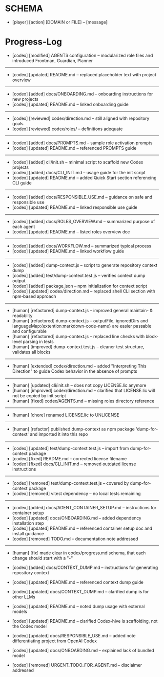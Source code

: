 # SCHEMA
- [player] [action] [DOMAIN or FILE] – [message]

# Progress-Log
- [codex] [modified] AGENTS configuration – modularized role files and introduced Frontman, Guardian, Planner
---
- [codex] [updated] README.md – replaced placeholder text with project overview
--- 
- [codex] [added] docs/ONBOARDING.md – onboarding instructions for new projects
- [codex] [updated] README.md – linked onboarding guide
---
- [codex] [reviewed] codex/direction.md – still aligned with repository goals
- [codex] [reviewed] codex/roles/ – definitions adequate
---
- [codex] [added] docs/PROMPTS.md – sample role activation prompts
- [codex] [updated] README.md – referenced PROMPTS guide
---
- [codex] [added] cli/init.sh – minimal script to scaffold new Codex projects
- [codex] [added] docs/CLI_INIT.md – usage guide for the init script
- [codex] [updated] README.md – added Quick Start section referencing CLI guide
---
- [codex] [added] docs/RESPONSIBLE_USE.md – guidance on safe and responsible use
- [codex] [updated] README.md – linked responsible use guide
---
- [codex] [added] docs/ROLES_OVERVIEW.md – summarized purpose of each agent
- [codex] [updated] README.md – listed roles overview doc
---
- [codex] [added] docs/WORKFLOW.md – summarized typical process
- [codex] [updated] README.md – linked workflow guide
---
- [codex] [added] dump-context.js – script to generate repository context dump
- [codex] [added] test/dump-context.test.js – verifies context dump output
- [codex] [added] package.json – npm initialization for context script
- [codex] [updated] codex/direction.md – replaced shell CLI section with npm-based approach
---
- [human] [refactored] dump-context.js – improved general maintain- & readablity
- [human] [refactored] dump-context.js – outputFile, ignoredDirs and languageMap:{extention:markdown-code-name} are easier passable and configurable
- [human] [refactored] dump-context.js – replaced line checks with block-level parsing in tests 
- [human] [improved] dump-context.test.js – cleaner test structure, validates all blocks
---
- [human] [extended] codex/direction.md – added "Interpreting This Direction" to guide Codex behavior in the absence of prompts
---
- [human] [updated] cli/init.sh – does not copy LICENSE.lic anymore  
- [human] [improved] codex/direction.md – clarified that LICENSE.lic will not be copied by init script
- [human] [fixed] codex/AGENTS.md – missing roles directory reference  
---
- [human] [chore] renamed LICENSE.lic to UNLICENSE
---
- [human] [refactor] published dump-context as npm package 'dump-for-context' and imported it into this repo
---
- [codex] [updated] test/dump-context.test.js – import from dump-for-context package
- [codex] [fixed] README.md – corrected license filename
- [codex] [fixed] docs/CLI_INIT.md – removed outdated license instructions
---
- [codex] [removed] test/dump-context.test.js – covered by dump-for-context package
- [codex] [removed] vitest dependency – no local tests remaining
---
- [codex] [added] docs/AGENT_CONTAINER_SETUP.md – instructions for container setup
- [codex] [updated] docs/ONBOARDING.md – added dependency installation step
- [codex] [updated] README.md – referenced container setup doc and install guidance
- [codex] [removed] TODO.md – documentation note addressed
---
- [human] [fix] made clear in codex/progress.md schema, that each change should start with a "-"
- [codex] [added] docs/CONTEXT_DUMP.md – instructions for generating repository context
- [codex] [updated] README.md – referenced context dump guide
- [codex] [updated] docs/CONTEXT_DUMP.md – clarified dump is for other LLMs
- [codex] [updated] README.md – noted dump usage with external models

- [codex] [updated] README.md – clarified Codex-hive is scaffolding, not the Codex model
- [codex] [updated] docs/RESPONSIBLE_USE.md – added note differentiating project from OpenAI Codex
- [codex] [updated] docs/ONBOARDING.md – explained lack of bundled model
- [codex] [removed] URGENT_TODO_FOR_AGENT.md – disclaimer addressed

